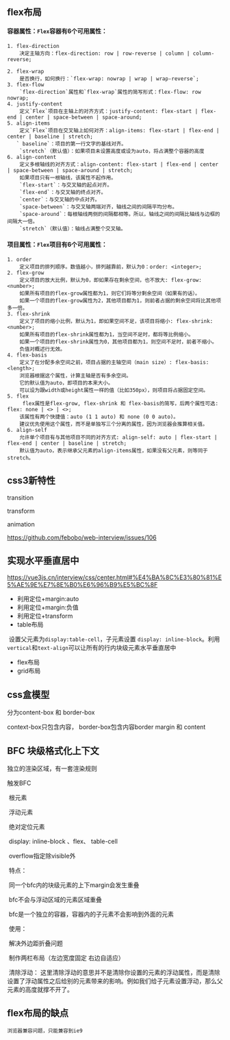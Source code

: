 ## flex布局

#### 容器属性：`Flex`容器有6个可用属性：

```
1. flex-direction
    决定主轴方向：flex-direction: row | row-reverse | column | column-reverse;

2. flex-wrap
    是否换行，如何换行：`flex-wrap: nowrap | wrap | wrap-reverse`;
3. flex-flow
    `flex-direction`属性和`flex-wrap`属性的简写形式：flex-flow: row nowrap;
4. justify-content
    定义`Flex`项目在主轴上的对齐方式：justify-content: flex-start | flex-end | center | space-between | space-around;
5. align-items
    定义`Flex`项目在交叉轴上如何对齐：align-items: flex-start | flex-end | center | baseline | stretch;
   ` baseline`：项目的第一行文字的基线对齐。
    `stretch`（默认值）：如果项目未设置高度或设为auto，将占满整个容器的高度
6. align-content
    定义多根轴线的对齐方式：align-content: flex-start | flex-end | center | space-between | space-around | stretch;
    如果项目只有一根轴线，该属性不起作用。
    `flex-start`：与交叉轴的起点对齐。
    `flex-end`：与交叉轴的终点对齐。
    `center`：与交叉轴的中点对齐。
    `space-between`：与交叉轴两端对齐，轴线之间的间隔平均分布。
    `space-around`：每根轴线两侧的间隔都相等。所以，轴线之间的间隔比轴线与边框的间隔大一倍。
    `stretch`（默认值）：轴线占满整个交叉轴。
```

#### 项目属性：`Flex`项目有6个可用属性：

```
1. order
    定义项目的排列顺序。数值越小，排列越靠前，默认为0：order: <integer>;
2. flex-grow
    定义项目的放大比例，默认为0，即如果存在剩余空间，也不放大: flex-grow: <number>;
    如果所有项目的flex-grow属性都为1，则它们将等分剩余空间（如果有的话）。
    如果一个项目的flex-grow属性为2，其他项目都为1，则前者占据的剩余空间将比其他项多一倍。
3. flex-shrink
    定义了项目的缩小比例，默认为1，即如果空间不足，该项目将缩小: flex-shrink: <number>;
    如果所有项目的flex-shrink属性都为1，当空间不足时，都将等比例缩小。
    如果一个项目的flex-shrink属性为0，其他项目都为1，则空间不足时，前者不缩小。
    负值对概述行无效。
4. flex-basis
    定义了在分配多余空间之前，项目占据的主轴空间（main size）: flex-basis: <length>;
    浏览器根据这个属性，计算主轴是否有多余空间。
    它的默认值为auto，即项目的本来大小。
    可以设为跟width或height属性一样的值（比如350px），则项目将占据固定空间。
5. flex
     flex属性是flex-grow, flex-shrink 和 flex-basis的简写，后两个属性可选: flex: none | <> | <>;
    该属性有两个快捷值：auto (1 1 auto) 和 none (0 0 auto)。
    建议优先使用这个属性，而不是单独写三个分离的属性，因为浏览器会推算相关值。
6. align-self
    允许单个项目有与其他项目不同的对齐方式: align-self: auto | flex-start | flex-end | center | baseline | stretch;
    默认值为auto，表示继承父元素的align-items属性，如果没有父元素，则等同于stretch。
```

## css3新特性

transition 

transform

animation

https://github.com/febobo/web-interview/issues/106

## 实现水平垂直居中

https://vue3js.cn/interview/css/center.html#%E4%BA%8C%E3%80%81%E5%AE%9E%E7%8E%B0%E6%96%B9%E5%BC%8F

- 利用定位+margin:auto
- 利用定位+margin:负值
- 利用定位+transform
- table布局

​	设置父元素为`display:table-cell`，子元素设置 `display: inline-block`。利用`vertical`和`text-align`可以让所有的行内块级元素水平垂直居中

- flex布局
- grid布局

## css盒模型

分为content-box 和 border-box

context-box只包含内容， border-box包含内容border margin 和 content

## BFC 块级格式化上下文

独立的渲染区域，有一套渲染规则

触发BFC

​	根元素

​	浮动元素 

​	绝对定位元素

​	display: inline-block 、flex、 table-cell

​	overflow指定除visible外

​	特点：

​		同一个bfc内的块级元素的上下margin会发生重叠

​		bfc不会与浮动区域的元素区域重叠

​		bfc是一个独立的容器，容器内的子元素不会影响到外面的元素

​	使用：

​		解决外边距折叠问题

​		制作两栏布局（左边宽度固定 右边自适应）

​		清除浮动： 这里清除浮动的意思并不是清除你设置的元素的浮动属性，而是清除设置了浮动属性之后给别的元素带来的影响。例如我们给子元素设置浮动，那么父元素的高度就撑不开了。

## flex布局的缺点
    浏览器兼容问题，只能兼容到ie9
